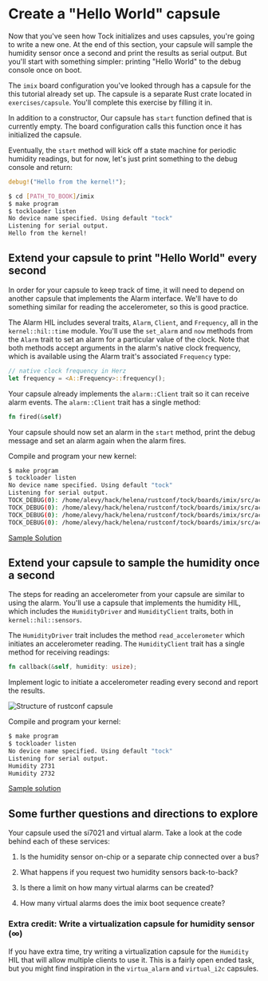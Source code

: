 # Create a "Hello World" capsule

Now that you've seen how Tock initializes and uses capsules, you're going to
write a new one. At the end of this section, your capsule will sample the
humidity sensor once a second and print the results as serial output. But you'll
start with something simpler: printing "Hello World" to the debug console once
on boot.

The `imix` board configuration you've looked through has a capsule for the this
tutorial already set up. The capsule is a separate Rust crate located in
`exercises/capsule`. You'll complete this exercise by filling it in.

In addition to a constructor, Our capsule has `start` function defined that is
currently empty. The board configuration calls this function once it has
initialized the capsule.

Eventually, the `start` method will kick off a state machine for periodic
humidity readings, but for now, let's just print something to the debug console
and return:

```rust
debug!("Hello from the kernel!");
```

```bash
$ cd [PATH_TO_BOOK]/imix
$ make program
$ tockloader listen
No device name specified. Using default "tock"                                                                         Using "/dev/ttyUSB0 - Imix IoT Module - TockOS"
Listening for serial output.
Hello from the kernel!
```

## Extend your capsule to print "Hello World" every second

In order for your capsule to keep track of time, it will need to depend on
another capsule that implements the Alarm interface. We'll have to do something
similar for reading the accelerometer, so this is good practice.

The Alarm HIL includes several traits, `Alarm`, `Client`, and `Frequency`, all
in the `kernel::hil::time` module. You'll use the `set_alarm` and `now` methods
from the `Alarm` trait to set an alarm for a particular value of the clock. Note
that both methods accept arguments in the alarm's native clock frequency, which
is available using the Alarm trait's associated `Frequency` type:

```rust
// native clock frequency in Herz
let frequency = <A::Frequency>::frequency();
```

Your capsule already implements the `alarm::Client` trait so it can receive
alarm events. The `alarm::Client` trait has a single method:

```rust
fn fired(&self)
```

Your capsule should now set an alarm in the `start` method, print the debug
message and set an alarm again when the alarm fires.

Compile and program your new kernel:

```bash
$ make program
$ tockloader listen
No device name specified. Using default "tock"                                                                         Using "/dev/ttyUSB0 - Imix IoT Module - TockOS"
Listening for serial output.
TOCK_DEBUG(0): /home/alevy/hack/helena/rustconf/tock/boards/imix/src/accelerate.rs:31: Hello World
TOCK_DEBUG(0): /home/alevy/hack/helena/rustconf/tock/boards/imix/src/accelerate.rs:31: Hello World
TOCK_DEBUG(0): /home/alevy/hack/helena/rustconf/tock/boards/imix/src/accelerate.rs:31: Hello World
TOCK_DEBUG(0): /home/alevy/hack/helena/rustconf/tock/boards/imix/src/accelerate.rs:31: Hello World
```

[Sample Solution](https://gist.github.com/alevy/73fca7b0dddcb5449088cebcbfc035f1)

## Extend your capsule to sample the humidity once a second

The steps for reading an accelerometer from your capsule are similar to using
the alarm. You'll use a capsule that implements the humidity HIL, which includes
the `HumidityDriver` and `HumidityClient` traits, both in
`kernel::hil::sensors`.

The `HumidityDriver` trait includes the method `read_accelerometer` which
initiates an accelerometer reading. The `HumidityClient` trait has a single
method for receiving readings:

```rust
fn callback(&self, humidity: usize);
```

Implement logic to initiate a accelerometer reading every second and report the
results.

![Structure of `rustconf` capsule](imgs/rustconf.svg)

Compile and program your kernel:

```bash
$ make program
$ tockloader listen
No device name specified. Using default "tock"                                                                         Using "/dev/ttyUSB0 - Imix IoT Module - TockOS"
Listening for serial output.
Humidity 2731
Humidity 2732
```

[Sample solution](https://gist.github.com/alevy/798d11dbfa5409e0aa56d870b4b7afcf)

## Some further questions and directions to explore

Your capsule used the si7021 and virtual alarm. Take a look at the code behind
each of these services:

1. Is the humidity sensor on-chip or a separate chip connected over a bus?

2. What happens if you request two humidity sensors back-to-back?

3. Is there a limit on how many virtual alarms can be created?

4. How many virtual alarms does the imix boot sequence create?

### **Extra credit**: Write a virtualization capsule for humidity sensor (∞)

If you have extra time, try writing a virtualization capsule for the `Humidity`
HIL that will allow multiple clients to use it. This is a fairly open ended
task, but you might find inspiration in the `virtua_alarm` and `virtual_i2c`
capsules.
